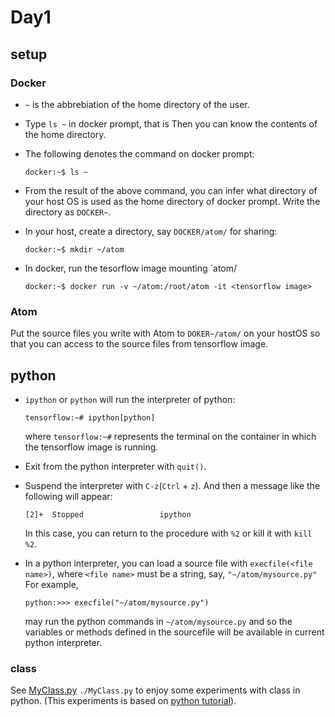# Day1



## setup

###  Docker

* `~` is the abbrebiation of the home directory of the user.

* Type `ls ~` in docker prompt, that is
  Then you can know the contents of the home directory.

* The following denotes the command on docker prompt:
  
  ```
  docker:~$ ls ~
  ```

* From the result of the above command, you can infer what directory
  of your host OS is used as the home directory of docker prompt.
  Write the directory as `DOCKER~`.
  
* In your host, create a directory, say `DOCKER/atom/` for sharing:
  
  ```
  docker:~$ mkdir ~/atom
  ```
  
* In docker, run the tesorflow image mounting `atom/
  
  ```
  docker:~$ docker run -v ~/atom:/root/atom -it <tensorflow image>
  ```
  

### Atom

Put the source files you write with Atom to `DOKER~/atom/` on your
hostOS so that you can access to the source files from tensorflow
image.


## python


* `ipython` or `python` will run the interpreter of python:
  
  ```
  tensorflow:~# ipython[python]
  ```
  
  where `tensorflow:~#` represents the terminal on the container in
  which the tensorflow image is running.

* Exit from the python interpreter with `quit()`.

* Suspend the interpreter with `C-z`(`Ctrl` + `z`).
  And then a message like the following will appear:
  
  ```
  [2]+  Stopped                 ipython
  ```
  
  In this case, you can return to the procedure with `%2` or kill it
  with `kill %2`.

* In a python interpreter, you can load a source file with 
  `execfile(<file name>)`, where `<file name>` must be a string,
  say, `"~/atom/mysource.py"` For example,
  
  ```
  python:>>> execfile("~/atom/mysource.py")
  ```
  
  may run the python commands in `~/atom/mysource.py` and so the
  variables or methods defined in the sourcefile will be available
  in current python interpreter.


### class

See [MyClass.py](./MyClass.py "MyClass.py") `./MyClass.py` to enjoy some experiments with class in python.
(This experiments is based on [python tutorial](
    https://docs.python.org/3/tutorial/classes.html "class")).
